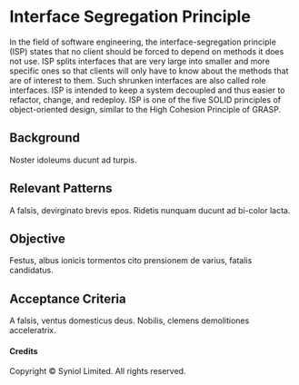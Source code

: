 # Interface Segregation Principle
In the field of software engineering, the interface-segregation principle 
(ISP) states that no client should be forced to depend on methods it does 
not use. ISP splits interfaces that are very large into smaller and more 
specific ones so that clients will only have to know about the methods 
that are of interest to them. Such shrunken interfaces are also called 
role interfaces. ISP is intended to keep a system decoupled and thus easier 
to refactor, change, and redeploy. ISP is one of the five SOLID principles 
of object-oriented design, similar to the High Cohesion Principle of GRASP.


## Background
Noster idoleums ducunt ad turpis.


## Relevant Patterns
A falsis, devirginato brevis epos. Ridetis nunquam ducunt ad bi-color lacta.


## Objective
Festus, albus ionicis tormentos cito prensionem de varius, fatalis candidatus.


## Acceptance Criteria
A falsis, ventus domesticus deus. Nobilis, clemens demolitiones acceleratrix.


#### Credits
Copyright &copy; Syniol Limited. All rights reserved.
